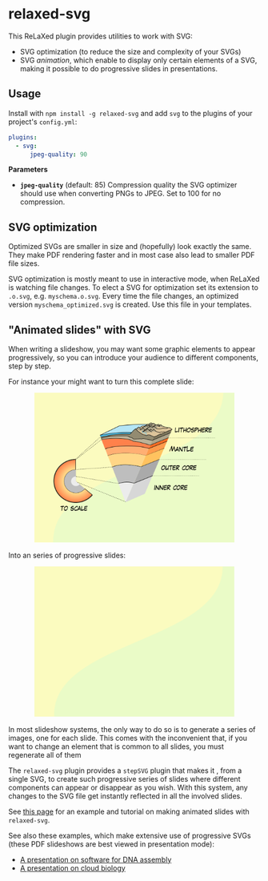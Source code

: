 # relaxed-svg

This ReLaXed plugin provides utilities to work with SVG:

- SVG optimization (to reduce the size and complexity of your SVGs)
- SVG *animation*, which enable to display only certain elements of a SVG,
  making it possible to do progressive slides in presentations.


## Usage

Install with ``npm install -g relaxed-svg`` and add ``svg`` to the plugins of
your project's ``config.yml``:

```yaml
plugins:
  - svg:
      jpeg-quality: 90
```

**Parameters**
- **``jpeg-quality``** (default: 85) Compression quality the SVG optimizer should
  use when converting PNGs to JPEG. Set to 100 for no compression.

## SVG optimization

Optimized SVGs are smaller in size and (hopefully) look exactly the same. They
make PDF rendering faster and in most case also lead to smaller PDF file sizes.

SVG optimization is mostly meant to use in interactive mode, when ReLaXed is
watching file changes. To elect a SVG for optimization set its extension
to ``.o.svg``, e.g. ``myschema.o.svg``. Every time the file changes, an
optimized version ``myschema_optimized.svg`` is created. Use this file in your
templates.

## "Animated slides" with SVG

When writing a slideshow, you may want some graphic elements to appear progressively, so you can introduce your audience to different components, step by step.

For instance your might want to turn this complete slide:

<p align='center'>
  <img width="400px" src= "https://github.com/RelaxedJS/relaxed-svg/raw/master/examples/animated_slides/full_slide.png" />
</p>

Into an series of progressive slides:

<p align='center'>
  <img  width="400px" src= "https://github.com/RelaxedJS/relaxed-svg/raw/master/examples/animated_slides/animated_slides.gif" />
</p>

In most slideshow systems, the only way to do so is to generate a series of images, one for each slide. This comes with the inconvenient that, if you want to change an element that is common to all slides, you must regenerate all of them

The ``relaxed-svg`` plugin provides a ``stepSVG`` plugin that makes it , from a single SVG, to create such progressive series of slides where different components can appear or disappear as you wish. With this system, any changes to the SVG file get instantly reflected in all the involved slides.

See [this page](https://github.com/RelaxedJS/relaxed-svg/tree/master/examples/animated_slides) for an example and tutorial on making animated slides with ``relaxed-svg``.

See also these examples, which make extensive use of progressive SVGs (these PDF slideshows are best viewed in presentation mode):

- [A presentation on software for DNA assembly](https://github.com/Edinburgh-Genome-Foundry/egf-shared-documents/blob/master/slideshows/eastbio_dundee_2018/sample.pdf)
- [A presentation on cloud biology](https://github.com/Edinburgh-Genome-Foundry/egf-shared-documents/blob/master/slideshows/bbsrc_skills_school_2018/sample.pdf)
